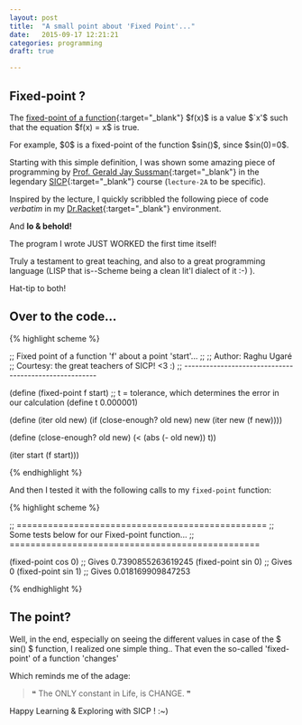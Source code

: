 ```yaml
---
layout: post
title:  "A small point about 'Fixed Point'..."
date:   2015-09-17 12:21:21
categories: programming
draft: true

---
```


## Fixed-point ? 

The [fixed-point of a function][link_fixed_point_definition]{:target="_blank"} \$f(x)\$ is a value \$`x'\$ such that the equation \$f(x) = x\$ is true.

For example, \$0\$ is a fixed-point of the function \$sin()\$, since \$sin(0)=0\$.

Starting with this simple definition, I was shown some amazing piece of programming by [Prof. Gerald Jay Sussman][link_prof_Sussman]{:target="_blank"} in the legendary [SICP][link_SICP]{:target="_blank"} course (`lecture-2A` to be specific).

Inspired by the lecture, I quickly scribbled the following piece of code _verbatim_ in my [Dr.Racket][link_dr_racket]{:target="_blank"} environment.

And **lo & behold!**

The program I wrote JUST WORKED the first time itself!

Truly a testament to great teaching, and also to a great programming language (LISP that is--Scheme being a clean lit'l dialect of it :-) ). 

Hat-tip to both!

## Over to the code...

{% highlight scheme %}

;; Fixed point of a function 'f' about a point 'start'...
;;
;; Author: Raghu Ugaré
;; Courtesy: the great teachers of SICP! <3 :)
;; ------------------------------------------------------

(define (fixed-point f start)
  ;; t = tolerance, which determines the error in our calculation
  (define t 0.000001)

  (define (iter old new)
    (if (close-enough? old new)
        new
        (iter new (f new))))

  (define (close-enough? old new)
    (< (abs (- old new)) t))

  (iter start (f start)))

{% endhighlight %}

And then I tested it with the following calls to my `fixed-point` function:

{% highlight scheme %}

;; ================================================
;; Some tests below for our Fixed-point function...
;; ================================================

(fixed-point cos 0) ;; Gives 0.7390855263619245
(fixed-point sin 0) ;; Gives 0
(fixed-point sin 1) ;; Gives 0.018169909847253

{% endhighlight %}

## The point?

Well, in the end, especially on seeing the different values in case of the \$ sin() \$ function, I realized one simple thing..
That even the so-called 'fixed-point' of a function 'changes'

Which reminds me of the adage:

>  &#10077; The ONLY constant in Life, is CHANGE. &#10078;

Happy Learning & Exploring with SICP ! :~)

[link_dr_racket]:[http://docs.racket-lang.org/drracket/]
[link_fixed_point_definition]:[https://en.wikipedia.org/wiki/Fixed_point_(mathematics)]
[link_prof_Sussman]:[https://en.wikipedia.org/wiki/Gerald_Jay_Sussman]
[link_SICP]:[https://mitpress.mit.edu/sicp/]
